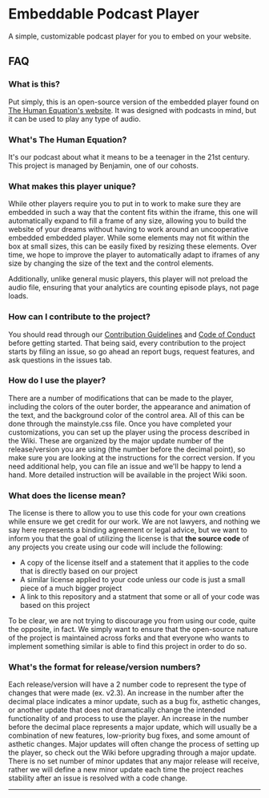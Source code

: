 # Embeddable Podcast Player
A simple, customizable podcast player for you to embed on your website.

## FAQ

### What is this?
Put simply, this is an open-source version of the embedded player found on [The Human Equation's website](https://rebrand.ly/human-equation). It was designed with podcasts in mind, but it can be used to play any type of audio.

### What's The Human Equation?
It's our podcast about what it means to be a teenager in the 21st century. This project is managed by Benjamin, one of our cohosts.

### What makes this player unique?
While other players require you to put in to work to make sure they are embedded in such a way that the content fits within the iframe, this one will automatically expand to fill a frame of any size, allowing you to build the website of your dreams without having to work around an uncooperative embedded embedded player. While some elements may not fit within the box at small sizes, this can be easily fixed by resizing these elements. Over time, we hope to improve the player to automatically adapt to iframes of any size by changing the size of the text and the control elements.

Additionally, unlike general music players, this player will not preload the audio file, ensuring that your analytics are counting episode plays, not page loads.

### How can I contribute to the project?
You should read through our [Contribution Guidelines](.github/CONTRIBUTING.md) and [Code of Conduct](.github/CODE_OF_CONDUCT.md) before getting started. That being said, every contribution to the project starts by filing an issue, so go ahead an report bugs, request features, and ask questions in the issues tab.

### How do I use the player?
There are a number of modifications that can be made to the player, including the colors of the outer border, the appearance and animation of the text, and the background color of the control area. All of this can be done through the mainstyle.css file. Once you have completed your customizations, you can set up the player using the process described in the Wiki. These are organized by the major update number of the release/version you are using (the number before the decimal point), so make sure you are looking at the instructions for the correct version. If you need additional help, you can file an issue and we'll be happy to lend a hand. More detailed instruction will be available in the project Wiki soon.

### What does the license mean?
The license is there to allow you to use this code for your own creations while ensure we get credit for our work. We are not lawyers, and nothing we say here represents a binding agreement or legal advice, but we want to inform you that the goal of utilizing the license is that **the source code** of any projects you create using our code will include the following:

- A copy of the license itself and a statement that it applies to the code that is directly based on our project
- A similar license applied to your code unless our code is just a small piece of a much bigger project
- A link to this repository and a statment that some or all of your code was based on this project

To be clear, we are not trying to discourage you from using our code, quite the opposite, in fact. We simply want to ensure that the open-source nature of the project is maintained across forks and that everyone who wants to implement something similar is able to find this project in order to do so.

### What's the format for release/version numbers?
Each release/version will have a 2 number code to represent the type of changes that were made (ex. v2.3). An increase in the number after the decimal place indicates a minor update, such as a bug fix, asthetic changes, or another update that does not dramatically change the intended functionality of and process to use the player. An increase in the number before the decimal place represents a major update, which will usually be a combination of new features, low-priority bug fixes, and some amount of asthetic changes. Major updates will often change the process of setting up the player, so check out the Wiki before upgrading through a major update. There is no set number of minor updates that any major release will receive, rather we will define a new minor update each time the project reaches stability after an issue is resolved with a code change.

---
